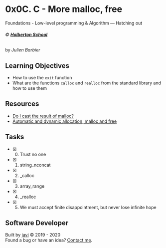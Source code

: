 # 0x0C. C - More malloc, free
Foundations - Low-level programming & Algorithm ― Hatching out

###### :copyright: **[Holberton School](https://www.holbertonschool.com/)**
by _Julien Barbier_

## Learning Objectives
* How to use the ```exit``` function
* What are the functions ```calloc``` and ```realloc``` from the standard library and how to use them

## Resources
* [Do I cast the result of malloc?](https://stackoverflow.com/questions/605845/do-i-cast-the-result-of-malloc)
* [Automatic and dynamic allocation, malloc and free](https://intranet.hbtn.io/concepts/62)

## Tasks
* [x] 0. Trust no one
* [x] 1. string_nconcat
* [x] 2. _calloc
* [x] 3. array_range
* [x] 4. _realloc
* [x] 5. We must accept finite disappointment, but never lose infinite hope

## Software Developer
Built by [javi](https://github.com/javi0x00) :copyright: 2019 - 2020  
Found a bug or have an idea? [Contact me](https://www.linkedin.com/in/javi0x00/).
